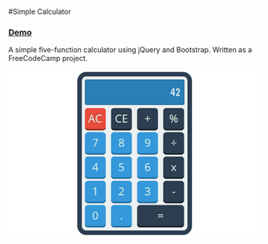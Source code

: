 #Simple Calculator   
### [Demo](https://codepen.io/hadaclay/pen/mApxgP)
A simple five-function calculator using jQuery and Bootstrap. Written as a FreeCodeCamp project.

![Calculator Screenshot](./screenshot.png?raw=true)
